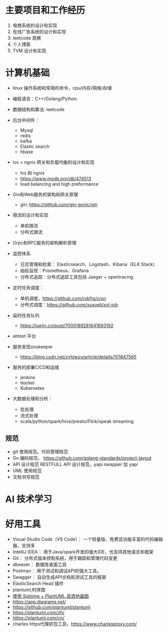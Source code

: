 
# 主要项目和工作经历
1. 电商系统的设计和实现
2. 在线广告系统的设计和实现
3. leetcode 周赛
4. 个人博客
5. TVM 设计和实现

# 计算机基础
- linux 操作系统和常用的命令，cpu/内存/网络/存储
- 编程语言：C++/Golang/Python
- 数据结构和算法: leetcode
- 后台中间件：
  - Mysql
  - redis
  - kafka
  - Elastic search
  - hbase
- lvs + ngnix 网关和负载均衡的设计和实现
  - lvs 和 ngnix
  - https://www.modb.pro/db/474513
  -  load balancing and high preformance
- Gin和Web服务的架构和网关原理
  - gin: https://github.com/gin-gonic/gin
- 限流的设计和实现
  - 单机限流
  - 分布式限流
- Grpc和RPC服务的架构解析原理
- 监控体系
  - 日志管理和检索： Elasticsearch、Logstash、Kibana（ELK Stack）
  - 指标监控：Prometheus、Grafana
  - 分布式追踪：分布式追踪工具包括 Jaeger + opentracing
    
- 定时任务调度：
  - 单机调度，https://github.com/robfig/cron
  - 分布式调度：https://github.com/xuxueli/xxl-job
- 延时任务队列
  - https://juejin.cn/post/7000189281641693192
- abtest 平台
- 服务发现zookeeper
  - https://blog.csdn.net/zyhlwzy/article/details/101847565
- 服务的部署CICD和运维
  - jenkins
  - docker
  - Kubernetes
- 大数据处理和分析：
  - 批处理
  - 流式处理
  - scala/python/spark/hive/presto/Flink/speak streaming


## 规范
- git 使用规范。代码管理规范
- Go 编码规范。 https://github.com/golang-standards/project-layout
- API 设计规范 RESTFULL  API 设计规范，yapi swapper 加 yapi
- UML 使用规范
- 文档书写规范



# AI 技术学习

# 好用工具
- Visual Studio Code（VS Code）： 一个轻量级、免费且功能丰富的代码编辑器，支持多
- IntelliJ IDEA： 用于Java/spark开发的强大IDE，也支持其他语言和框架
- Git： 分布式版本控制系统，用于跟踪和管理代码变更
- dbeaver： 数据库桌面工具
- Postman： 用于测试和调试API的强大工具。
- Swagger： 自动生成API文档和测试工具的框架
- ElasticSearch Head 插件
- plantuml,时序图
- [使用 Sublime + PlantUML 高效地画图](https://www.jianshu.com/p/e92a52770832)
- https://app.diagrams.net/
- https://github.com/plantuml/plantuml
- https://plantuml.com/zh/
- https://plantuml.com/cn/
- charles https代理抓包工具，https://www.charlesproxy.com/

